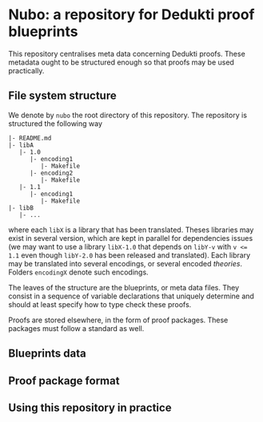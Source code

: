 Nubo: a repository for Dedukti proof blueprints
===============================================

This repository centralises meta data concerning Dedukti proofs. These metadata
ought to be structured enough so that proofs may be used practically.

File system structure
---------------------

We denote by `nubo` the root directory of this repository. The repository
is structured the following way
```
|- README.md
|- libA
   |- 1.0
      |- encoding1
         |- Makefile
      |- encoding2
         |- Makefile
   |- 1.1
      |- encoding1
         |- Makefile
|- libB
   |- ...
```

where each `libX` is a library that has been translated. Theses libraries may
exist in several version, which are kept in parallel for dependencies issues
(we may want to use a library `libX-1.0` that depends on `libY-v` with `v <=
1.1` even though `libY-2.0` has been released and translated).
Each library may be translated into several encodings, or several encoded
_theories_. Folders `encodingX` denote such encodings.

The leaves of the structure are the blueprints, or meta data files. They
consist in a sequence of variable declarations that uniquely determine and
should at least specify how to type check these proofs.

Proofs are stored elsewhere, in the form of proof packages. These packages must
follow a standard as well.

Blueprints data
---------------

Proof package format
--------------------

Using this repository in practice
---------------------------------
